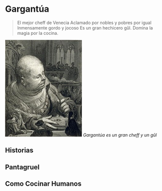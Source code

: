 

# Gargantúa

> El mejor cheff de Venecia
> Aclamado por nobles y pobres por igual
> Inmensamente gordo y jocoso
> Es un gran hechicero gûl. Domina la magia por la cocina.

![](../../images/gargantua.jpg#centerme)
*Gargantúa es un gran cheff y un gûl*

## Historias


## Pantagruel

## Como Cocinar Humanos
